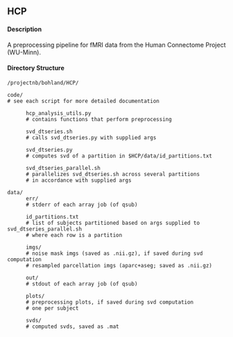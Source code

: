 ## HCP

#### Description

A preprocessing pipeline for fMRI data from the Human Connectome Project (WU-Minn). 

#### Directory Structure  

    /projectnb/bohland/HCP/
    
	code/
	# see each script for more detailed documentation 
	
	      hcp_analysis_utils.py 
	      # contains functions that perform preprocessing
	      
	      svd_dtseries.sh 
	      # calls svd_dtseries.py with supplied args

	      svd_dtseries.py 
	      # computes svd of a partition in $HCP/data/id_partitions.txt

	      svd_dtseries_parallel.sh 
	      # parallelizes svd_dtseries.sh across several partitions
	      # in accordance with supplied args 

	data/ 
	      err/
	      # stderr of each array job (of qsub) 
	      
	      id_partitions.txt
	      # list of subjects partitioned based on args supplied to svd_dtseries_parallel.sh
	      # where each row is a partition

	      imgs/
	      # noise mask imgs (saved as .nii.gz), if saved during svd computation
	      # resampled parcellation imgs (aparc+aseg; saved as .nii.gz) 

	      out/
	      # stdout of each array job (of qsub) 

	      plots/ 
	      # preprocessing plots, if saved during svd computation
	      # one per subject 

	      svds/
	      # computed svds, saved as .mat

